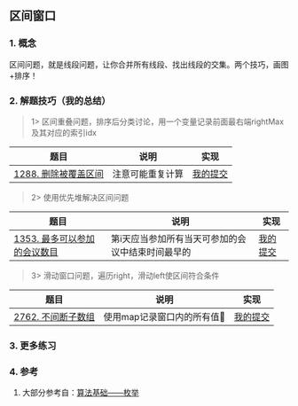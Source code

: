## 区间窗口

### 1. 概念
区间问题，就是线段问题，让你合并所有线段、找出线段的交集。两个技巧，画图+排序！

### 2. 解题技巧（我的总结）

> 1> 区间重叠问题，排序后分类讨论，用一个变量记录前面最右端rightMax及其对应的索引idx
> 
| 题目                                                                            | 说明       | 实现                                                                            |
|-------------------------------------------------------------------------------|----------|-------------------------------------------------------------------------------|
| [1288. 删除被覆盖区间](https://leetcode.cn/problems/remove-covered-intervals/description/) | 注意可能重复计算 | [我的提交](https://leetcode.cn/problems/remove-covered-intervals/submissions/479551049/) |

> 2> 使用优先堆解决区间问题
>
| 题目                                                                            | 说明                        | 实现                                                                            |
|-------------------------------------------------------------------------------|---------------------------|-------------------------------------------------------------------------------|
| [1353. 最多可以参加的会议数目](https://leetcode.cn/problems/maximum-number-of-events-that-can-be-attended/description/) | 第i天应当参加所有当天可参加的会议中结束时间最早的 | [我的提交](https://leetcode.cn/problems/maximum-number-of-events-that-can-be-attended/submissions/479644501/) |

> 3> 滑动窗口问题，遍历right，滑动left使区间符合条件
>
| 题目                                                                            | 说明               | 实现                                                                            |
|-------------------------------------------------------------------------------|------------------|-------------------------------------------------------------------------------|
| [2762. 不间断子数组](https://leetcode.cn/problems/continuous-subarrays/description/) | 使用map记录窗口内的所有值🥱 | [我的提交](https://leetcode.cn/problems/continuous-subarrays/submissions/479896109/) |



### 3. 更多练习


### 4. 参考
1. 大部分参考自：[算法基础——枚举](https://blog.csdn.net/weixin_45652283/article/details/131244459?utm_medium=distribute.pc_relevant.none-task-blog-2~default~baidujs_baidulandingword~default-1-131244459-blog-129442726.235^v38^pc_relevant_sort_base3&spm=1001.2101.3001.4242.2&utm_relevant_index=4) 